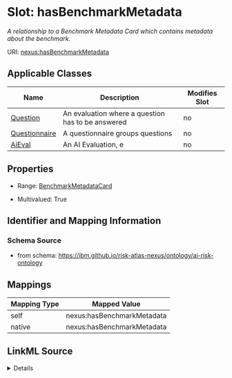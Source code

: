 

# Slot: hasBenchmarkMetadata


_A relationship to a Benchmark Metadata Card which contains metadata about the benchmark._





URI: [nexus:hasBenchmarkMetadata](https://ibm.github.io/risk-atlas-nexus/ontology/hasBenchmarkMetadata)



<!-- no inheritance hierarchy -->





## Applicable Classes

| Name | Description | Modifies Slot |
| --- | --- | --- |
| [Question](Question.md) | An evaluation where a question has to be answered |  no  |
| [Questionnaire](Questionnaire.md) | A questionnaire groups questions |  no  |
| [AiEval](AiEval.md) | An AI Evaluation, e |  no  |







## Properties

* Range: [BenchmarkMetadataCard](BenchmarkMetadataCard.md)

* Multivalued: True





## Identifier and Mapping Information







### Schema Source


* from schema: https://ibm.github.io/risk-atlas-nexus/ontology/ai-risk-ontology




## Mappings

| Mapping Type | Mapped Value |
| ---  | ---  |
| self | nexus:hasBenchmarkMetadata |
| native | nexus:hasBenchmarkMetadata |




## LinkML Source

<details>
```yaml
name: hasBenchmarkMetadata
description: A relationship to a Benchmark Metadata Card which contains metadata about
  the benchmark.
from_schema: https://ibm.github.io/risk-atlas-nexus/ontology/ai-risk-ontology
rank: 1000
domain: AiEval
alias: hasBenchmarkMetadata
domain_of:
- AiEval
inverse: describesAiEval
range: BenchmarkMetadataCard
multivalued: true
inlined: false

```
</details>